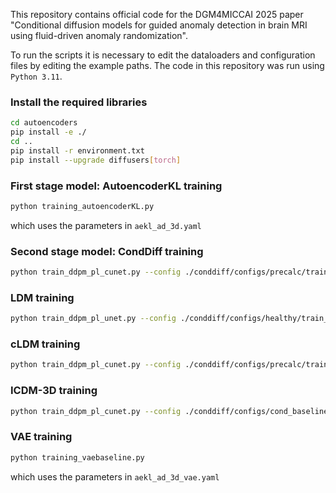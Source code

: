 This repository contains official code for the DGM4MICCAI 2025 paper "Conditional diffusion models for guided anomaly
detection in brain MRI using fluid-driven anomaly randomization".


To run the scripts it is necessary to edit the dataloaders and configuration files by editing the example paths. The code in this repository was run using `Python 3.11`.

### Install the required libraries
```bash
cd autoencoders
pip install -e ./
cd ..
pip install -r environment.txt
pip install --upgrade diffusers[torch]
```

### First stage model: AutoencoderKL training

```bash
python training_autoencoderKL.py
``` 
which uses the parameters in `aekl_ad_3d.yaml`

### Second stage model: CondDiff training

```bash
python train_ddpm_pl_cunet.py --config ./conddiff/configs/precalc/train_conddiff_healthy_synthetic.yaml
```

### LDM training

```bash
python train_ddpm_pl_unet.py --config ./conddiff/configs/healthy/train_unet_healthy.yaml
```

### cLDM training

```bash
python train_ddpm_pl_cunet.py --config ./conddiff/configs/precalc/train_condunet_healthy_synthetic.yaml
```

### ICDM-3D training

```bash
python train_ddpm_pl_cunet.py --config ./conddiff/configs/cond_baseline/train_condunet.yaml
```

### VAE training

```bash
python training_vaebaseline.py
``` 
which uses the parameters in `aekl_ad_3d_vae.yaml`

